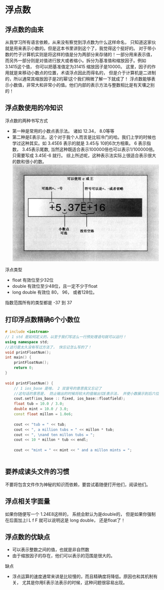 # 浮点数  
## 浮点数的由来
从我学习所有语言依赖，从来没有察觉到浮点数为什么这样命名， 只知道这家伙就是用来表示小数的。但是这本书里讲到这个了，我觉得这个挺好的。
对于带小数的竹子计算机实则是将这样的值是分为两部分来存储的！一部分用来表示值， 而另外一部分则是对值进行放大或者缩小。拆分为基准值和缩放因子。例如 3.1415这个值， 你可以把基准值定为31415 缩放因子是10000。 这里，因子的作用就是来移动小数点的位置，术语浮点因此而得名的， 但是介于计算机是二进制的，所以通常其缩放因子是2的幂!这个我们稍微了解一下就成了！
浮点数能够表示小数值，非常大和非常小的值。他们内部的表示方法与整数相比是有天壤之别的！

## 浮点数使用的冷知识
浮点数的两种书写方式
- 第一种是常用的小数点表示法。 诸如 12.34， 8.0等等
- 第二种是E表示法，这个对于我个人而言是比较冷门的哈。我们上学的时候也学过这种其实。如 3.45E6 表示的就是 3.45与 10的6次方相乘。 6 表示指数， 3.45表示尾数, 当然这种既适合表示100000倍也可以表示1/100000倍。 只需要写成 3.45E-6 就行。 综上所述呢，这种表示法实际上很适合表示很大的数和很小的数。
  ![Snipaste_2022-01-25_09-23-42](/assets/Snipaste_2022-01-25_09-23-42.png)

浮点类型
- float 有效位至少32位
- double 有效位至少48位，且一定不少于float
- long double 有效位 80， 96， 或者128位。
  
指数范围所有的类型都是 -37 到 37

## 打印浮点数精确6个小数位
```c++
# include <iostream>
// 1 std 是如何定义的，以至于我们写这么一行预处理语句就可以运行！
using namespace std;
//这行是太久没有写过方法了， 快忘记怎么写的了！
void printFloatNum();
int main() {
    printFloatNum();
    return 0;
}

void printFloatNum() {
    // 1 ios_base 是啥， 2 双冒号的意思我又忘记了
    //这句话的意思是， 防止输出的时候将较大的值输出位E表示法， 并使小数展示到后六位。那么问题来了，为什么是后六位啊？
    cout.setf(ios_base :: fixed, ios_base::floatfield);
    float tub = 10.0 / 3.0;
    double mint = 10.0 / 3.0;
    const float millon = 1.0e6;

    cout << "tub = " << tub;
    cout << ", a million tubs = " << millon * tub;
    cout << ", \nand ten millon tubs = ";
    cout << 10 * millon * tub << endl;

    cout << "mint = " << mint << " and a millon mints = ";
    
```

## 要养成读头文件的习惯
不要将包含文件作为神秘的知识而依赖，要尝试着随便打开他们，阅读他们。

## 浮点相关字面量
如果你随便写一个 1.24E8这样的， 系统会默认为是double的， 但是如果你强制在后面加上l L f F 就可以说明这是 long double， 还是float了！

## 浮点数的优缺点
 - 可以表示整数之间的值，也就是非自然数
 - 由于缩放因子的存在，他们可以表示的范围是很大的。

缺点
- 浮点运算的速度通常来讲是比较慢的，而且精确度将降低。原因也和其机制有关， 尤其是你用E表示法表示的时候，这种问题很容易出现。
